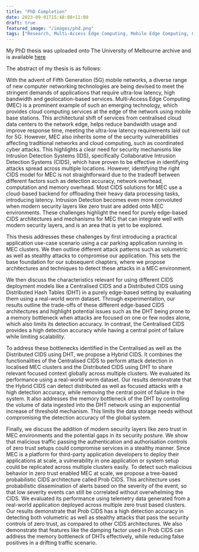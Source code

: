 ```yaml
---
title: "PhD Completion"
date: 2023-09-01T15:48:08+11:00
draft: true
featured_image: "/images/phd.png"
tags: ["Research, Multi-Access Edge Computing, Mobile Edge Computing, Cyber Security, Intrusion Detection, Collaborative Intrusion Detection System, Zero Trust, 5G, Distributed System, DHT"]
---
```



My PhD thesis was uploaded onto The University of Melbourne archive and is available [here](http://hdl.handle.net/11343/337087)


The abstract of my thesis is as follows:

With the advent of Fifth Generation (5G) mobile networks, a diverse range of new computer networking technologies are being devised to meet the stringent demands of applications that require ultra-low latency, high bandwidth and geolocation-based services. Multi-Access Edge Computing (MEC) is a prominent example of such an emerging technology, which provides cloud computing services at the edge of the network using mobile base stations. This architectural shift of services from centralised cloud data centers to the network edge, helps reduce bandwidth usage and improve response time, meeting the ultra-low latency requirements laid out for 5G. However, MEC also inherits some of the security vulnerabilities affecting traditional networks and cloud computing, such as coordinated cyber attacks. This highlights a clear need for security mechanisms like Intrusion Detection Systems (IDS), specifically Collaborative Intrusion Detection Systems (CIDS), which have proven to be effective in identifying attacks spread across multiple locations. However, identifying the right CIDS model for MEC is not straightforward due to the tradeoff between different factors such as detection accuracy, network overhead, computation and memory overhead. Most CIDS solutions for MEC use a cloud-based backend for offloading their heavy data processing tasks, introducing latency. Intrusion Detection becomes even more convoluted when modern security layers like zero trust are added onto MEC environments. These challenges highlight the need for purely edge-based CIDS architectures and mechanisms for MEC that can integrate well with modern security layers, and is an area that is yet to be explored.

This thesis addresses these challenges by first introducing a practical application use-case scenario using a car parking application running in MEC clusters. We then outline different attack patterns such as volumetric as well as stealthy attacks to compromise our application. This sets the base foundation for our subsequent chapters, where we propose architectures and techniques to detect these attacks in a MEC environment.

We then discuss the characteristics relevant for using different CIDS deployment models like a Centralised CIDS and a Distributed CIDS using Distributed Hash Tables (DHT) in a purely edge-based setting by evaluating them using a real-world worm dataset. Through experimentation, our results outline the trade-offs of these different edge-based CIDS architectures and highlight potential issues such as the DHT being prone to a memory bottleneck when attacks are focused on one or few nodes alone, which also limits its detection accuracy. In contrast, the Centralised CIDS provides a high detection accuracy while having a central point of failure while limiting scalability.

To address these bottlenecks identified in the Centralised as well as the Distributed CIDS using DHT, we propose a Hybrid CIDS. It combines the functionalities of the Centralised CIDS to perform attack detection in localised MEC clusters and the Distributed CIDS using DHT to share relevant focused context globally across multiple clusters. We evaluated its performance using a real-world worm dataset. Our results demonstrate that the Hybrid CIDS can detect distributed as well as focused attacks with a high detection accuracy, while removing the central point of failure in the system. It also addresses the memory bottleneck of the DHT by controlling the volume of data ingested into the DHT network using an exponential increase of threshold mechanism. This limits the data storage needs without compromising the detection accuracy of the global system.

Finally, we discuss the addition of modern security layers like zero trust in MEC environments and the potential gaps in its security posture. We show that malicious traffic passing the authentication and authorisation controls of zero trust setups could compromise services in a stealthy manner. Since MEC is a platform for third-party application developers to deploy their applications at scale, a vulnerability in one application or system setup could be replicated across multiple clusters easily. To detect such malicious behavior in zero trust enabled MEC at scale, we propose a tree-based probabilistic CIDS architecture called Prob CIDS. This architecture uses probabilistic dissemination of alerts based on the severity of the event, so that low severity events can still be correlated without overwhelming the CIDS. We evaluated its performance using telemetry data generated from a real-world application deployed across multiple zero trust based clusters. Our results demonstrate that Prob CIDS has a high detection accuracy in detecting both volumetric as well as stealthy attacks that pass the security controls of zero trust, as compared to other CIDS architectures. We also demonstrate that features like the damping factor used in Prob CIDS can address the memory bottleneck of DHTs effectively, while reducing false positives in a drifting traffic scenario.